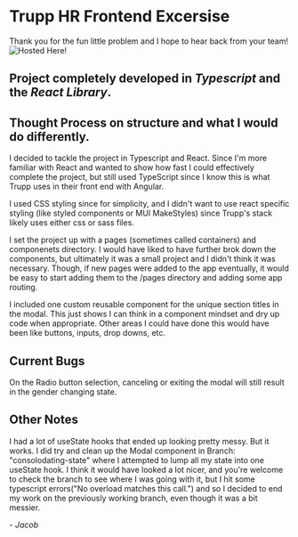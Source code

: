 # Trupp HR Frontend Excersise

Thank you for the fun little problem and I hope to hear back from your team!
![Hosted Here!](https://5ee91e5edbbcda02381ad19d--amazing-heisenberg-26dcf6.netlify.app/)

## Project completely developed in _Typescript_ and the _React Library_.

## Thought Process on structure and what I would do differently.

I decided to tackle the project in Typescript and React. Since I'm more familiar with React and wanted to show how fast I could effectively complete the project, but still used TypeScript since I know this is what Trupp uses in their front end with Angular.

I used CSS styling since for simplicity, and I didn't want to use react specific styling (like styled components or MUI MakeStyles) since Trupp's stack likely uses either css or sass files.

I set the project up with a pages (sometimes called containers) and componenets directory. I would have liked to have further brok down the components, but ultimately it was a small project and I didn't think it was necessary. Though, if new pages were added to the app eventually, it would be easy to start adding them to the /pages directory and adding some app routing.

I included one custom reusable component for the unique section titles in the modal. This just shows I can think in a component mindset and dry up code when appropriate. Other areas I could have done this would have been like buttons, inputs, drop downs, etc.

## Current Bugs

On the Radio button selection, canceling or exiting the modal will still result in the gender changing state.

## Other Notes

I had a lot of useState hooks that ended up looking pretty messy. But it works. I did try and clean up the Modal component in Branch: "consolodating-state" where I attempted to lump all my state into one useState hook. I think it would have looked a lot nicer, and you're welcome to check the branch to see where I was going with it, but I hit some typescript errors("No overload matches this call.") and so I decided to end my work on the previously working branch, even though it was a bit messier.

_- Jacob_
